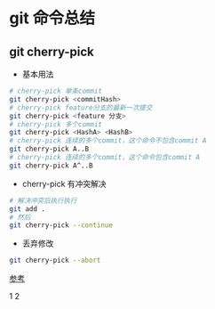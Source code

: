 # git 命令总结

## git cherry-pick 

* 基本用法
``` bash
# cherry-pick 单条commit
git cherry-pick <commitHash>
# cherry-pick feature分支的最新一次提交
git cherry-pick <feature 分支>
# cherry-pick 多个commit
git cherry-pick <HashA> <HashB>
# cherry-pick 连续的多个commit，这个命令不包含commit A
git cherry-pick A..B 
# cherry-pick 连续的多个commit，这个命令包含commit A
git cherry-pick A^..B 
```

* cherry-pick 有冲突解决
```bash
# 解决冲突后执行执行
git add .
# 然后
git cherry-pick --continue
```

* 丢弃修改
```bash
git cherry-pick --abort
```

[参考](http://www.ruanyifeng.com/blog/2020/04/git-cherry-pick.html)




1
2